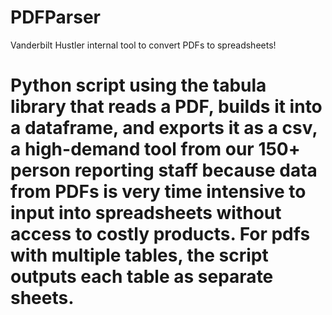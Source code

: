 # PDFParser
Vanderbilt Hustler internal tool to convert PDFs to spreadsheets!

# Python script using the tabula library that reads a PDF, builds it into a dataframe, and exports it as a csv, a high-demand tool from our 150+ person reporting staff because data from PDFs is very time intensive to input into spreadsheets without access to costly products. For pdfs with multiple tables, the script outputs each table as separate sheets.
